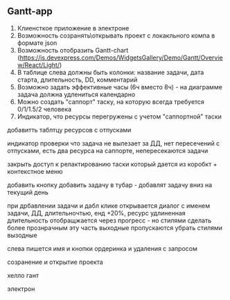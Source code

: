 ## Gantt-app

1) Клиенсткое приложение в электроне
2) Возможность созранять\открывать проект с локакльного компа в формате json
3) Возможность отобразить Gantt-chart (https://js.devexpress.com/Demos/WidgetsGallery/Demo/Gantt/Overview/React/Light/)
4) В таблице слева должны быть колонки: название задачи, дата старта, длительность, DD, комментарий
5) Возможно задать эффективные часы (6ч вместо 8ч) - на диаграмме задача должна удлениться календарно
6) Можно создать "саппорт" таску, на которую всегда требуется 0/1/1.5/2 человека
7) Индикатор, что ресурсы перегружены с учетом "саппортной" таски




добавитть таблтцу ресурсов с отпусками

индикатор проверки что задача не вылезает за ДД, нет пересечений с отпусками, есть два ресурса на саппорте, непересекаются задачи

закрыть доступ к релактированию таски который дается из коробкт + контекстное меню

добавить кнопку добавить задачу в тубар - добавлят задачу вниз на текущий день

при дрбавлении задачи и дабл клике открывается диалог с именем задачи, ДД, длительночтью, енд +20%, ресурс
удлиненная длительность отобращжается через прогресс - но стилями сделать более прознрачным эту часть
выходные пропускаются
убрать стилями вызодные

слева пишется имя и кнопки ордеринка и удаления с запросом

созранение и открытие проекта

хелло гант

электрон